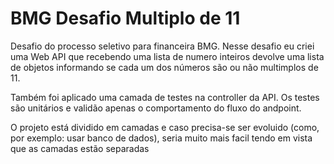 # BMG Desafio Multiplo de 11
Desafio do processo seletivo para financeira BMG. Nesse desafio eu criei uma Web API que recebendo uma lista de numero inteiros devolve uma lista de objetos informando
se cada um dos números são ou não multimplos de 11.

Também foi aplicado uma camada de testes na controller da API. Os testes são unitários e validão apenas o comportamento do fluxo do andpoint.

O projeto está dividido em camadas e caso precisa-se ser evoluido (como, por exemplo: usar banco de dados), seria muito mais facil tendo em vista que as camadas estão separadas
